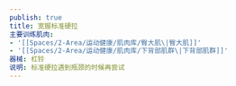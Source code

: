 ```yaml
---
publish: true
title: 宽握标准硬拉
主要训练肌肉:
- '[[Spaces/2-Area/运动健康/肌肉库/臀大肌\|臀大肌]]'
- '[[Spaces/2-Area/运动健康/肌肉库/下背部肌群\|下背部肌群]]'
器械: 杠铃
说明: 标准硬拉遇到瓶颈的时候再尝试
---
```

